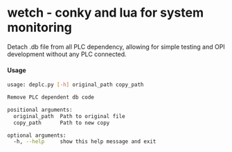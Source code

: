 # wetch - conky and lua for system monitoring

Detach .db file from all PLC dependency, allowing for simple testing and OPI development without any PLC connected.

#### Usage
```sh
usage: deplc.py [-h] original_path copy_path

Remove PLC dependent db code

positional arguments:
  original_path  Path to original file
  copy_path      Path to new copy

optional arguments:
  -h, --help     show this help message and exit
```